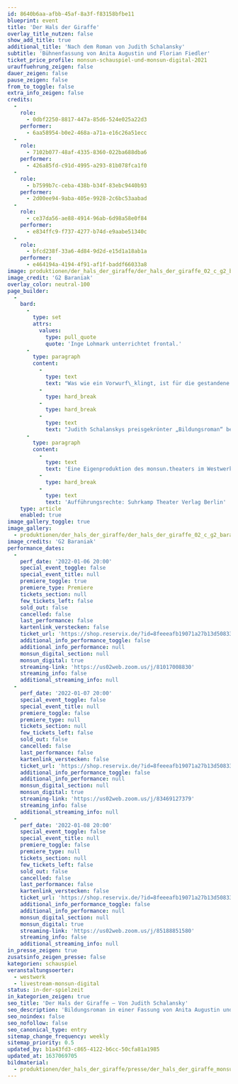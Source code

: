 ```yaml
---
id: 8640b6aa-afbb-45af-8a3f-f83158bfbe11
blueprint: event
title: 'Der Hals der Giraffe'
overlay_title_nutzen: false
show_add_title: true
additional_title: 'Nach dem Roman von Judith Schalansky'
subtitle: 'Bühnenfassung von Anita Augustin und Florian Fiedler'
ticket_price_profile: monsun-schauspiel-und-monsun-digital-2021
urauffuehrung_zeigen: false
dauer_zeigen: false
pause_zeigen: false
from_to_toggle: false
extra_info_zeigen: false
credits:
  -
    role:
      - 0dbf2250-8817-447a-85d6-524e025a22d3
    performer:
      - 6aa58954-b0e2-468a-a71a-e16c26a51ecc
  -
    role:
      - 7102b077-48af-4335-8360-022ba688dba6
    performer:
      - 426a85fd-c91d-4995-a293-81b078fca1f0
  -
    role:
      - b7599b7c-ceba-438b-b34f-83ebc9440b93
    performer:
      - 2d00ee94-9aba-405e-9928-2c6bc53aabad
  -
    role:
      - ce37da56-ae88-4914-96ab-6d98a58e0f84
    performer:
      - e834ffc9-f737-4277-b74d-e9aabe51340c
  -
    role:
      - bfcd238f-33a6-4d84-9d2d-e15d1a18ab1a
    performer:
      - e464194a-4194-4f91-af1f-baddf66033a8
image: produktionen/der_hals_der_giraffe/der_hals_der_giraffe_02_c_g2_baraniak.jpg
image_credit: 'G2 Baraniak'
overlay_color: neutral-100
page_builder:
  -
    bard:
      -
        type: set
        attrs:
          values:
            type: pull_quote
            quote: 'Inge Lohmark unterrichtet frontal.'
      -
        type: paragraph
        content:
          -
            type: text
            text: "Was wie ein Vorwurf\_klingt, ist für die gestandene Biologielehrerin und\_überzeugte Darwinistin die\_einzig sinnvolle Methode, junge Menschen auf das Leben vorzubereiten. Wissen\_vermitteln, Wissen abfragen, Wissen bewerten. Diese Struktur ist alternativlos\_für Inge Lohmark, die von\_modernen didaktischen Ansätzen wie Diskussionsrunden\_und Mitmachspielen wenig hält. Geschweige denn\_davon, weniger Begabte besonders\_zu fördern oder gar zu schützen. In der Natur wird nicht gewürfelt – da\_setzt\_sich die Stärkere gegen den Schwächeren durch. Nur wer sich streckt, erreicht\_die Früchte, die ihn\_überleben lassen. Wer sich nicht ideal anpasst, stirbt\_aus. Das muss man begreifen, wenn man nicht\_untergehen will. So wie die\_ehemalige Kreisstadt in der vorpommerschen Provinz, so wie ihre Schule, die\_bald\_geschlossen wird – und schließlich so wie sie selbst."
          -
            type: hard_break
          -
            type: hard_break
          -
            type: text
            text: "Judith Schalanskys preisgekrönter „Bildungsroman“ beschreibt\_eine Lehrerin, die ihr biologisches Leitbild nie\_hinterfragt hat, bis sie ihre\_eigene Fehlbarkeit realisiert und buchstäblich ihren Hals riskiert."
      -
        type: paragraph
        content:
          -
            type: text
            text: 'Eine Eigenproduktion des monsun.theaters im Westwerk Hamburg.'
          -
            type: hard_break
          -
            type: text
            text: 'Aufführungsrechte: Suhrkamp Theater Verlag Berlin'
    type: article
    enabled: true
image_gallery_toggle: true
image_gallery:
  - produktionen/der_hals_der_giraffe/der_hals_der_giraffe_02_c_g2_baraniak.jpg
image_credits: 'G2 Baraniak'
performance_dates:
  -
    perf_date: '2022-01-06 20:00'
    special_event_toggle: false
    special_event_title: null
    premiere_toggle: true
    premiere_type: Premiere
    tickets_section: null
    few_tickets_left: false
    sold_out: false
    cancelled: false
    last_performance: false
    kartenlink_verstecken: false
    ticket_url: 'https://shop.reservix.de/?id=8feeeafb19071a27b13d5083379d95183e9ab490f2f135faf80b2fecfc1ba00f2aba7ad8945f4a4292549eb86feddc1b&vID=7337&eventGrpID=374481&eventID=1751609'
    additional_info_performance_toggle: false
    additional_info_performance: null
    monsun_digital_section: null
    monsun_digital: true
    streaming-link: 'https://us02web.zoom.us/j/81017008830'
    streaming_info: false
    additional_streaming_info: null
  -
    perf_date: '2022-01-07 20:00'
    special_event_toggle: false
    special_event_title: null
    premiere_toggle: false
    premiere_type: null
    tickets_section: null
    few_tickets_left: false
    sold_out: false
    cancelled: false
    last_performance: false
    kartenlink_verstecken: false
    ticket_url: 'https://shop.reservix.de/?id=8feeeafb19071a27b13d5083379d95183e9ab490f2f135faf80b2fecfc1ba00f2aba7ad8945f4a4292549eb86feddc1b&vID=7337&eventGrpID=374481&eventID=1751610'
    additional_info_performance_toggle: false
    additional_info_performance: null
    monsun_digital_section: null
    monsun_digital: true
    streaming-link: 'https://us02web.zoom.us/j/83469127379'
    streaming_info: false
    additional_streaming_info: null
  -
    perf_date: '2022-01-08 20:00'
    special_event_toggle: false
    special_event_title: null
    premiere_toggle: false
    premiere_type: null
    tickets_section: null
    few_tickets_left: false
    sold_out: false
    cancelled: false
    last_performance: false
    kartenlink_verstecken: false
    ticket_url: 'https://shop.reservix.de/?id=8feeeafb19071a27b13d5083379d95183e9ab490f2f135faf80b2fecfc1ba00f2aba7ad8945f4a4292549eb86feddc1b&vID=7337&eventGrpID=374481&eventID=1751611'
    additional_info_performance_toggle: false
    additional_info_performance: null
    monsun_digital_section: null
    monsun_digital: true
    streaming-link: 'https://us02web.zoom.us/j/85188851580'
    streaming_info: false
    additional_streaming_info: null
in_presse_zeigen: true
zusatsinfo_zeigen_presse: false
kategorien: schauspiel
veranstaltungsoerter:
  - westwerk
  - livestream-monsun-digital
status: in-der-spielzeit
in_kategorien_zeigen: true
seo_title: 'Der Hals der Giraffe – Von Judith Schalansky'
seo_description: 'Bildungsroman in einer Fassung von Anita Augustin und Florian Fiedler'
seo_noindex: false
seo_nofollow: false
seo_canonical_type: entry
sitemap_change_frequency: weekly
sitemap_priority: 0.5
updated_by: b1a43fd3-c865-4122-b6cc-50cfa81a1985
updated_at: 1637069705
bildmaterial:
  - produktionen/der_hals_der_giraffe/presse/der_hals_der_giraffe_monsun_c_g2_baraniak_sabine_flunker.zip
---
```

